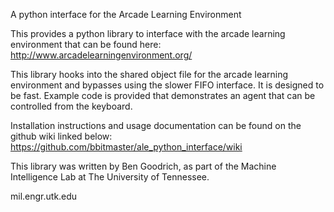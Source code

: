 A python interface for the Arcade Learning Environment

This provides a python library to interface with the arcade learning environment that can be found here:
http://www.arcadelearningenvironment.org/

This library hooks into the shared object file for the arcade learning environment and bypasses using the slower FIFO interface.
It is designed to be fast. Example code is provided that demonstrates an agent that can be controlled from the keyboard.

Installation instructions and usage documentation can be found on the github wiki linked below:
https://github.com/bbitmaster/ale_python_interface/wiki

This library was written by Ben Goodrich, as part of the Machine Intelligence Lab at The University of Tennessee.

mil.engr.utk.edu
